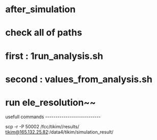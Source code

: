 # after_simulation
# check all of paths
# first : 1run_analysis.sh
# second : values_from_analysis.sh
# run ele_resolution~~

usefull commands ---------------------------

scp -r -P 50002 /fcc/tikim//results/ tikim@165.132.25.82:/data4/tikim/simulation_result/

